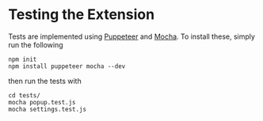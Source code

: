 # Testing the Extension

Tests are implemented using [Puppeteer](https://pptr.dev/) and [Mocha](https://mochajs.org/). To install these, simply run the following

```
npm init
npm install puppeteer mocha --dev
```

then run the tests with

```
cd tests/
mocha popup.test.js
mocha settings.test.js
```